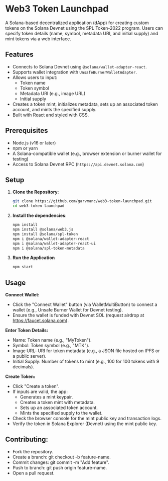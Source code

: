 # Web3 Token Launchpad

A Solana-based decentralized application (dApp) for creating custom tokens on the Solana Devnet using the SPL Token-2022 program. Users can specify token details (name, symbol, metadata URI, and initial supply) and mint tokens via a web interface.

## Features
- Connects to Solana Devnet using `@solana/wallet-adapter-react`.
- Supports wallet integration with `UnsafeBurnerWalletAdapter`.
- Allows users to input:
  - Token name
  - Token symbol
  - Metadata URI (e.g., image URL)
  - Initial supply
- Creates a token mint, initializes metadata, sets up an associated token account, and mints the specified supply.
- Built with React and styled with CSS.


## Prerequisites
- Node.js (v16 or later)
- npm or yarn
- A Solana-compatible wallet (e.g., browser extension or burner wallet for testing)
- Access to Solana Devnet RPC (`https://api.devnet.solana.com`)

## Setup
1. **Clone the Repository**:
   ```bash
   git clone https://github.com/garvmanc/web3-token-launchpad.git
   cd web3-token-launchpad

2. **Install the dependencies**:
   ```bash
   npm install
   npm install @solana/web3.js
   npm install @solana/spl-token
   npm i @solana/wallet-adapter-react
   npm i @solana/wallet-adapter-react-ui
   npm i @solana/spl-token-metadata

3. **Run the Application**
   ```bash
   npm start

## Usage
**Connect Wallet:**
- Click the "Connect Wallet" button (via WalletMultiButton) to connect a wallet (e.g., Unsafe Burner Wallet for Devnet testing).
- Ensure the wallet is funded with Devnet SOL (request airdrop at https://faucet.solana.com).

**Enter Token Details:**
- Name: Token name (e.g., "MyToken").
- Symbol: Token symbol (e.g., "MTK").
- Image URL: URI for token metadata (e.g., a JSON file hosted on IPFS or a public server).
- Initial Supply: Number of tokens to mint (e.g., 100 for 100 tokens with 9 decimals).

**Create Token:**
- Click "Create a token".
- If inputs are valid, the app:
  - Generates a mint keypair.
  - Creates a token mint with metadata.
  - Sets up an associated token account.
  - Mints the specified supply to the wallet.
- Check the browser console for the mint public key and transaction logs.
- Verify the token in Solana Explorer (Devnet) using the mint public key.

## Contributing:

- Fork the repository.
- Create a branch: git checkout -b feature-name.
- Commit changes: git commit -m "Add feature".
- Push to branch: git push origin feature-name.
- Open a pull request.